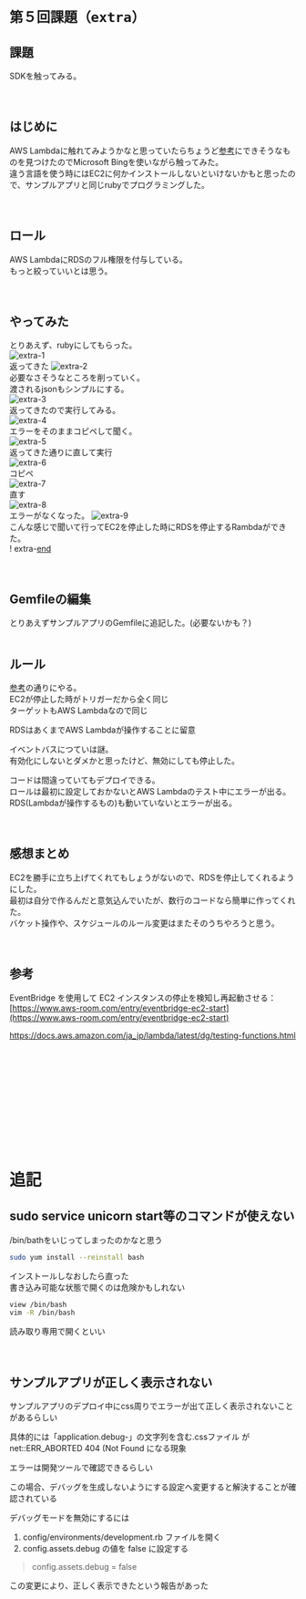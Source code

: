 # `第５回課題（extra）`
## 課題
SDKを触ってみる。
<br/>
<br/>
<br/>


## はじめに
AWS Lambdaに触れてみようかなと思っていたらちょうど[参考](https://www.aws-room.com/entry/eventbridge-ec2-start)にできそうなものを見つけたのでMicrosoft Bingを使いながら触ってみた。  
違う言語を使う時にはEC2に何かインストールしないといけないかもと思ったので、サンプルアプリと同じrubyでプログラミングした。  
<br/>
<br/>

## ロール
AWS LambdaにRDSのフル権限を付与している。  
もっと絞っていいとは思う。  
<br/>
<br/>

## やってみた
とりあえず、rubyにしてもらった。   
![extra-1](images/extra/1.png)  
返ってきた
![extra-2](images/extra/2.png)  
必要なさそうなところを削っていく。  
渡されるjsonもシンプルにする。  
![extra-3](images/extra/3.png)  
返ってきたので実行してみる。  
![extra-4](images/extra/4.png)  
エラーをそのままコピペして聞く。  
![extra-5](images/extra/5.png)  
返ってきた通りに直して実行  
![extra-6](images/extra/6.png)  
コピペ  
![extra-7](images/extra/7.png)  
直す  
![extra-8](images/extra/8.png)  
エラーがなくなった。
![extra-9](images/extra/9.png)  
こんな感じで聞いて行ってEC2を停止した時にRDSを停止するRambdaができた。  
! extra-[end](images/extra/end.png)  
<br/>
<br/>

## Gemfileの編集
とりあえずサンプルアプリのGemfileに追記した。(必要ないかも？)
<br/>
<br/>

## ルール
[参考](https://www.aws-room.com/entry/eventbridge-ec2-start)の通りにやる。  
EC2が停止した時がトリガーだから全く同じ  
ターゲットもAWS Lambdaなので同じ  

RDSはあくまでAWS Lambdaが操作することに留意  


イベントバスにつていは謎。  
有効化にしないとダメかと思ったけど、無効にしても停止した。  

コードは間違っていてもデプロイできる。  
ロールは最初に設定しておかないとAWS Lambdaのテスト中にエラーが出る。  
RDS(Lambdaが操作するもの)も動いていないとエラーが出る。  
<br/>
<br/>

## 感想まとめ
EC2を勝手に立ち上げてくれてもしょうがないので、RDSを停止してくれるようにした。  
最初は自分で作るんだと意気込んでいたが、数行のコードなら簡単に作ってくれた。  
バケット操作や、スケジュールのルール変更はまたそのうちやろうと思う。  
<br/>
<br/>

## 参考
EventBridge を使用して EC2 インスタンスの停止を検知し再起動させる：[https://www.aws-room.com/entry/eventbridge-ec2-start](https://www.aws-room.com/entry/eventbridge-ec2-start)

https://docs.aws.amazon.com/ja_jp/lambda/latest/dg/testing-functions.html




<br/>
<br/>
<br/>
<br/>
<br/>
<br/>
<br/>
<br/>
<br/>
<br/>




# 追記
## sudo service unicorn start等のコマンドが使えない
/bin/bathをいじってしまったのかなと思う  

```sh
sudo yum install --reinstall bash
```

インストールしなおしたら直った  
書き込み可能な状態で開くのは危険かもしれない  
```sh
view /bin/bash
vim -R /bin/bash
```
読み取り専用で開くといい  
<br/>
<br/>


## サンプルアプリが正しく表示されない
サンプルアプリのデプロイ中にcss周りでエラーが出て正しく表示されないことがあるらしい  

具体的には「application.debug-」の文字列を含む.cssファイル が net::ERR_ABORTED 404 (Not Found になる現象  

エラーは開発ツールで確認できるらしい  

この場合、デバッグを生成しないようにする設定へ変更すると解決することが確認されている
  
デバッグモードを無効にするには  
1. config/environments/development.rb ファイルを開く
1. config.assets.debug の値を false に設定する
> config.assets.debug = false

この変更により、正しく表示できたという報告があった  



